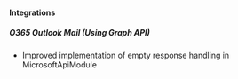
#### Integrations
##### O365 Outlook Mail (Using Graph API)
- Improved implementation of empty response handling in MicrosoftApiModule 
